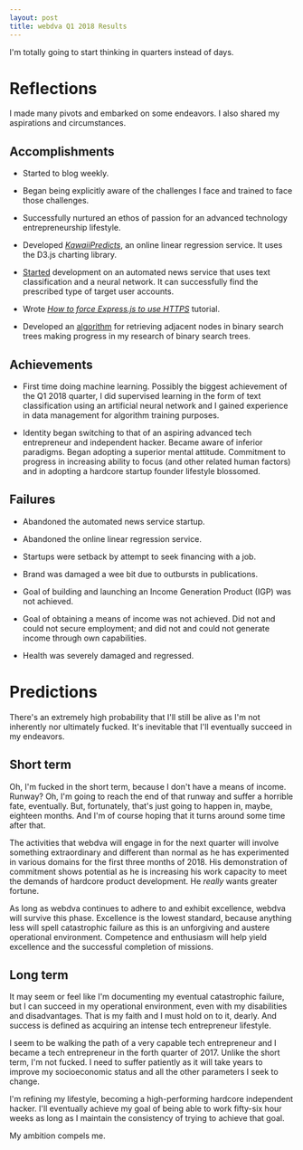 ```yaml
---
layout: post
title: webdva Q1 2018 Results
---
```


I'm totally going to start thinking in quarters instead of days.

# Reflections

I made many pivots and embarked on some endeavors. I also shared my aspirations and circumstances.

## Accomplishments

* Started to blog weekly.

* Began being explicitly aware of the challenges I face and trained to face those challenges.

* Successfully nurtured an ethos of passion for an advanced technology entrepreneurship lifestyle.

* Developed [*KawaiiPredicts*](https://github.com/webDva/KawaiiPredicts), an online linear regression service. It uses the D3.js charting library.

* [Started](https://github.com/webDva/KawaiiAI) development on an automated news service that uses text classification and a neural network. It can successfully find the prescribed type of target user accounts.

* Wrote [*How to force Express.js to use HTTPS*](https://webdva.github.io/how-to-force-express-https-tutorial/) tutorial.

* Developed an [algorithm](https://webdva.github.io/a-return-to-binary-search-trees/) for retrieving adjacent nodes in binary search trees making progress in my research of binary search trees.

## Achievements

* First time doing machine learning. Possibly the biggest achievement of the Q1 2018 quarter, I did supervised learning in the form of text classification using an artificial neural network and I gained experience in data management for algorithm training purposes.

* Identity began switching to that of an aspiring advanced tech entrepreneur and independent hacker. Became aware of inferior paradigms. Began adopting a superior mental attitude. Commitment to progress in increasing ability to focus (and other related human factors) and in adopting a hardcore startup founder lifestyle blossomed.

## Failures

* Abandoned the automated news service startup.

* Abandoned the online linear regression service.

* Startups were setback by attempt to seek financing with a job.

* Brand was damaged a wee bit due to outbursts in publications.

* Goal of building and launching an Income Generation Product (IGP) was not achieved.

* Goal of obtaining a means of income was not achieved. Did not and could not secure employment; and did not and could not generate income through own capabilities.

* Health was severely damaged and regressed.

# Predictions

There's an extremely high probability that I'll still be alive as I'm not inherently nor ultimately fucked. It's inevitable that I'll eventually succeed in my endeavors.

## Short term

Oh, I'm fucked in the short term, because I don't have a means of income. Runway? Oh, I'm going to reach the end of that runway and suffer a horrible fate, eventually. But, fortunately, that's just going to happen in, maybe, eighteen months. And I'm of course hoping that it turns around some time after that.

The activities that webdva will engage in for the next quarter will involve something extraordinary and different than normal as he has experimented in various domains for the first three months of 2018. His demonstration of commitment shows potential as he is increasing his work capacity to meet the demands of hardcore product development. He *really* wants greater fortune.

As long as webdva continues to adhere to and exhibit excellence, webdva will survive this phase. Excellence is the lowest standard, because anything less will spell catastrophic failure as this is an unforgiving and austere operational environment. Competence and enthusiasm will help yield excellence and the successful completion of missions.

## Long term

It may seem or feel like I'm documenting my eventual catastrophic failure, but I can succeed in my operational environment, even with my disabilities and disadvantages. That is my faith and I must hold on to it, dearly. And success is defined as acquiring an intense tech entrepreneur lifestyle.

I seem to be walking the path of a very capable tech entrepreneur and I became a tech entrepreneur in the forth quarter of 2017. Unlike the short term, I'm not fucked. I need to suffer patiently as it will take years to improve my socioeconomic status and all the other parameters I seek to change.

I'm refining my lifestyle, becoming a high-performing hardcore independent hacker. I'll eventually achieve my goal of being able to work fifty-six hour weeks as long as I maintain the consistency of trying to achieve that goal.

My ambition compels me.